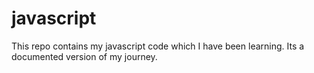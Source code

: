 # javascript

This repo contains my javascript code which I have been learning. Its a documented version of my journey.
